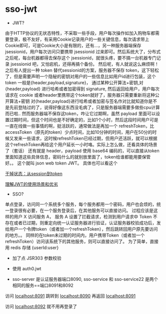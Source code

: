 # sso-jwt

- JWT?

由于HTTP协议的无状态特性，不采取一些手段，用户每次操作如加入购物车都需要登录，极不友好，有采用Cookie记录用户的一些关键信息，每次请求带上Cookie即可，可是Cookie大小是有限的，还有...，另一种服务器端保存 jsessionid，用户每次访问只要携带 jsessionid 过来即可。然后系统大了，分布式之后呢，每台机器都得去保存这个 jsessionid，就很头疼，要不搞一台机器专门记录 jsessionid 吧，又怕宕机，还得再搞个备份。   然后呢，有人就说这么麻烦啊！ 之后有人提出一种 token 替代sessionid的方案，服务器不保存 token，这下轻松了，但是需要声明一个隐秘的密钥对用户的一些信息比如用户id进行包装，这个 token 一般是{header,payload,signature}， 通过某种公开算法+密钥,对 {header,payload} 进行哈希或者加密得到 signature, 然后返回给用户，用户每次请求在 cookie 或者header里携带这个token就好了，服务器只需要重新将这种公开算法+密钥 对{header,payload}进行哈希或者加密与签名作对比就知道你是不是先前登陆过的了，说得好像这东西没毛病了，只是服务器端需要多做些cpu计算而已啦.. 然而服务器端不保存这token，咋让它过期啊，虽然 payload 里面可以设置过期时间，但这个时间也是不好确定的，比如1个小时，然后这段时间用户可是一直在线做一些事情的啊，挺活跃的，通常做法是再加一个 refreshToken，比 accessToken（原先的token）少点时间，比如10分钟的时间，用户在50分的时候又发来一些请求，这时候refreshToken已经过期，但用户还活跃，就可以根据这个refreshToken再给这个用户延长一小时咯。实际上怎么做，还看具体的场景了（套话）  还有就是 header，payload 使用 base64 编码的，可以直接从token里面知道这些具体信息，密码什么的就别放里面了，token给谁都能用要保管好。。 这个就叫 json web token JWT。 具体也可以看这个

[干掉状态：从session到token](https://mp.weixin.qq.com/s?__biz=MzAxOTc0NzExNg==&mid=2665513566&idx=1&sn=a2688cadbe9c8042ff1abbdf04a8bd5e&chksm=80d67a1db7a1f30b28b93ed2ab29edfbf982b780433e4bfd178e3cc52cb1f9100cc8f923db4f#rd)

[理解JWT的使用场景和优劣](http://blog.didispace.com/learn-how-to-use-jwt-xjf/)

- SSO?

单点登录，访问同一个系统多个服务，每个服务都用一个密码，用户也会烦的，统一登录很有必要，在一个服务登录后，在其他服务可以直接访问。 过程应该是这样的用户 X 访问服务 A， 服务 A 设置了拦截请求，检测到用户请求中 Token 不存在或者已过期，则重定向统一认证服务器进行验证，认证服务器校验成功后，发给用户一个令牌token（或者加一个refreshToken），然后跳转回用户原先要访问的地方。。 同样的在token未过期的时间内，用户携带Token（或者加一个refreshToken）访问该系统下的其他服务，则可以直接访问了。 为了简单，直接用 redis 存储 {userId:user}

- 加了点 JSR303 参数校验

- 使用 auth0.jwt 

- sso-server 是认证服务器端口8090, sso-service 和 sso-service22 是两个相同的服务==端口8091和8092 

访问 [localhost:8091](localhost:8091) 跳转到 [localhost:8090](localhost:8090) 再返回 [localhost:8091](localhost:8091)

访问  [localhost:8092](localhost:8092) 就不用再登录了

